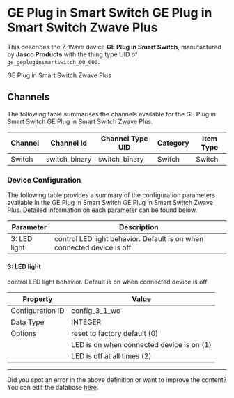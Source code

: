 
# GE Plug in Smart Switch GE Plug in Smart Switch Zwave Plus

This describes the Z-Wave device **GE Plug in Smart Switch**, manufactured by **Jasco Products** with the thing type UID of ```ge_gepluginsmartswitch_00_000```. 

GE Plug in Smart Switch Zwave Plus

## Channels
The following table summarises the channels available for the GE Plug in Smart Switch GE Plug in Smart Switch Zwave Plus.

| Channel | Channel Id | Channel Type UID | Category | Item Type |
|---------|------------|------------------|----------|-----------|
| Switch | switch_binary | switch_binary | Switch | Switch |




### Device Configuration
The following table provides a summary of the configuration parameters available in the GE Plug in Smart Switch GE Plug in Smart Switch Zwave Plus.
Detailed information on each parameter can be found below.

| Parameter   | Description |
|-------------|-------------|
| 3: LED light | control LED light behavior. Default is on when connected device is off |




#### 3: LED light

control LED light behavior. Default is on when connected device is off


| Property         | Value    |
|------------------|----------|
| Configuration ID | config_3_1_wo |
| Data Type        | INTEGER || Default Value | 0 |
| Options | reset to factory default (0) |
|  | LED is on when connected device is on (1) |
|  | LED is off at all times (2) |






---

Did you spot an error in the above definition or want to improve the content?
You can edit the database [here](http://www.cd-jackson.com/index.php/zwave/zwave-device-database/zwave-device-list/devicesummary/517).

